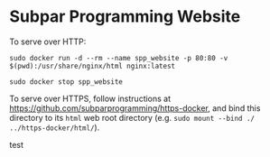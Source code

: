 # Subpar Programming Website

To serve over HTTP:
```
sudo docker run -d --rm --name spp_website -p 80:80 -v $(pwd):/usr/share/nginx/html nginx:latest

sudo docker stop spp_website
```

To serve over HTTPS, follow instructions at https://github.com/subparprogramming/https-docker, and bind this directory to its `html` web root directory (e.g. `sudo mount --bind ./ ../https-docker/html/`).

test